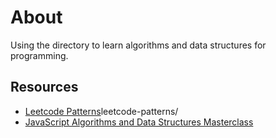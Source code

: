 # About

Using the directory to learn algorithms and data structures for programming.

## Resources

- [Leetcode Patterns](https://seanprashad.com/)leetcode-patterns/
- [JavaScript Algorithms and Data Structures Masterclass](https://www.udemy.com/share/101X5s3@wgKELq5ISUWj2uP-X8KOnz8hcQEajJNYP12SWWlk5p6P2WnYQ_YbIWWVu8p4Co8C/)
